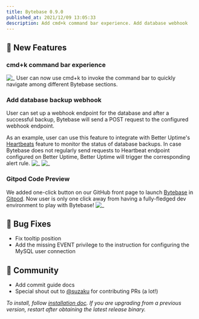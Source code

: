 ```yaml
---
title: Bytebase 0.9.0
published_at: 2021/12/09 13:05:33
description: Add cmd+k command bar experience. Add database webhook
---
```


## 🚀 New Features

### cmd+k command bar experience

![_](/content/changelog/0.9.0/kbar.webp)
User can now use cmd+k to invoke the command bar to quickly navigate among different Bytebase sections.

### Add database backup webhook

User can set up a webhook endpoint for the database and after a successful backup, Bytebase will send a POST request to the configured webhook endpoint.

As an example, user can use this feature to integrate with Better Uptime's [Heartbeats](https://docs.betteruptime.com/features/heartbeats) feature to monitor the status of database backups. In case Bytebase does not regularly send requests to Heartbeat endpoint configured on Better Uptime, Better Uptime will trigger the corresponding alert rule.
![_](/content/changelog/0.9.0/backup-webhook.webp)
![_](/content/changelog/0.9.0/backup-webhook-better-uptime.webp)

### Gitpod Code Preview

We added one-click button on our GitHub front page to launch [Bytebase](https://github.com/bytebase/bytebase) in [Gitpod](https://www.gitpod.io/). Now user is only one click away from having a fully-fledged dev environment to play with Bytebase!
![_](/content/changelog/0.9.0/gitpod.webp)

## 🐞 Bug Fixes

- Fix tooltip position
- Add the missing EVENT privilege to the instruction for configuring the MySQL user connection

## 🎠 Community

- Add commit guide docs
- Special shout out to [@suzaku](https://github.com/suzaku) for contributing PRs (a lot!)

_To install, follow [installation doc](/docs/get-started/install/overview). If you are upgrading from a previous version, restart after obtaining the latest release binary._
